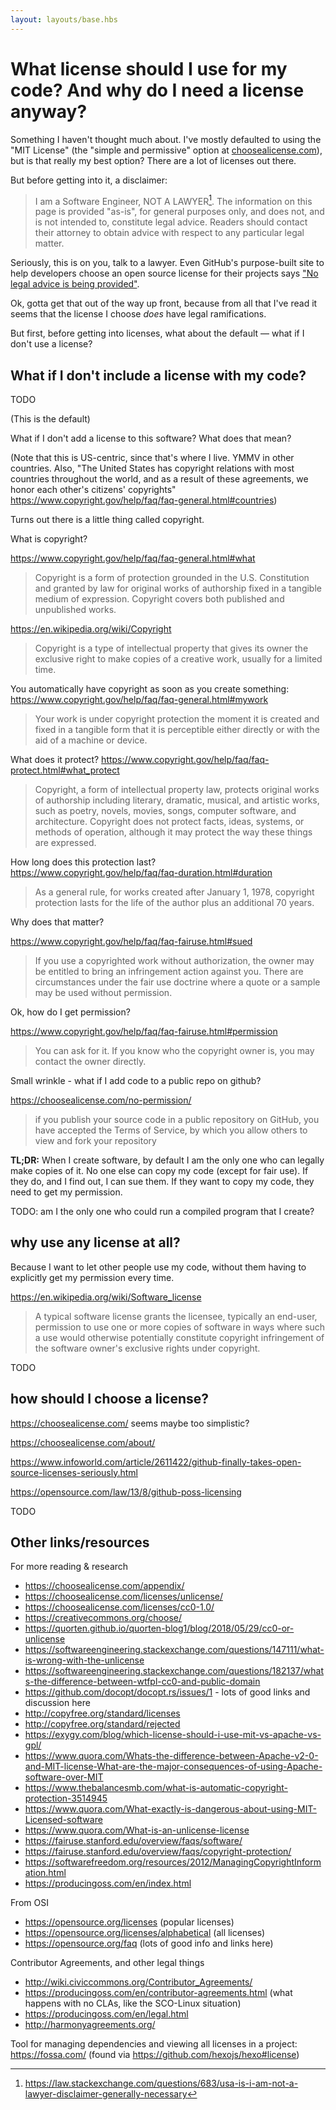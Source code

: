 ```yaml
---
layout: layouts/base.hbs
---
```


# What license should I use for my code? And why do I need a license anyway?

Something I haven't thought much about. I've mostly defaulted to using the "MIT License" (the "simple and permissive" option at [choosealicense.com](https://choosealicense.com/)), but is that really my best option? There are a lot of licenses out there.

But before getting into it, a disclaimer:

> I am a Software Engineer, NOT A LAWYER[^not-a-lawyer]. The information on this page is provided "as-is", for general purposes only, and does not, and is not intended to, constitute legal advice. Readers should contact their attorney to obtain advice with respect to any particular legal matter.

[^not-a-lawyer]: https://law.stackexchange.com/questions/683/usa-is-i-am-not-a-lawyer-disclaimer-generally-necessary


Seriously, this is on you, talk to a lawyer. Even GitHub's purpose-built site to help developers choose an open source license for their projects says ["No legal advice is being provided"](https://choosealicense.com/terms-of-service/).


Ok, gotta get that out of the way up front, because from all that I've read it seems that the license I choose _does_ have legal ramifications.

But first, before getting into licenses, what about the default — what if I don't use a license?


## What if I don't include a license with my code?

TODO

(This is the default)

What if I don't add a license to this software? What does that mean?

(Note that this is US-centric, since that's where I live. YMMV in other countries. Also, "The United States has copyright relations with most countries throughout the world, and as a result of these agreements, we honor each other's citizens' copyrights" https://www.copyright.gov/help/faq/faq-general.html#countries)

Turns out there is a little thing called copyright.

What is copyright?

https://www.copyright.gov/help/faq/faq-general.html#what

> Copyright is a form of protection grounded in the U.S. Constitution and granted by law for original works of authorship fixed in a tangible medium of expression. Copyright covers both published and unpublished works.

https://en.wikipedia.org/wiki/Copyright

> Copyright is a type of intellectual property that gives its owner the exclusive right to make copies of a creative work, usually for a limited time.

You automatically have copyright as soon as you create something: https://www.copyright.gov/help/faq/faq-general.html#mywork

> Your work is under copyright protection the moment it is created and fixed in a tangible form that it is perceptible either directly or with the aid of a machine or device.

What does it protect? https://www.copyright.gov/help/faq/faq-protect.html#what_protect

> Copyright, a form of intellectual property law, protects original works of authorship including literary, dramatic, musical, and artistic works, such as poetry, novels, movies, songs, computer software, and architecture. Copyright does not protect facts, ideas, systems, or methods of operation, although it may protect the way these things are expressed.

How long does this protection last? https://www.copyright.gov/help/faq/faq-duration.html#duration

> As a general rule, for works created after January 1, 1978, copyright protection lasts for the life of the author plus an additional 70 years.

Why does that matter?

https://www.copyright.gov/help/faq/faq-fairuse.html#sued

> If you use a copyrighted work without authorization, the owner may be entitled to bring an infringement action against you. There are circumstances under the fair use doctrine where a quote or a sample may be used without permission.

Ok, how do I get permission?

https://www.copyright.gov/help/faq/faq-fairuse.html#permission

> You can ask for it. If you know who the copyright owner is, you may contact the owner directly.

Small wrinkle - what if I add code to a public repo on github?

https://choosealicense.com/no-permission/

> if you publish your source code in a public repository on GitHub, you have accepted the Terms of Service, by which you allow others to view and fork your repository



**TL;DR:** When I create software, by default I am the only one who can legally make copies of it. No one else can copy my code (except for fair use). If they do, and I find out, I can sue them. If they want to copy my code, they need to get my permission.

TODO: am I the only one who could run a compiled program that I create?


## why use any license at all?

Because I want to let other people use my code, without them having to explicitly get my permission every time.

https://en.wikipedia.org/wiki/Software_license

> A typical software license grants the licensee, typically an end-user, permission to use one or more copies of software in ways where such a use would otherwise potentially constitute copyright infringement of the software owner's exclusive rights under copyright.

TODO


## how should I choose a license?

https://choosealicense.com/ seems maybe too simplistic?

https://choosealicense.com/about/

https://www.infoworld.com/article/2611422/github-finally-takes-open-source-licenses-seriously.html

https://opensource.com/law/13/8/github-poss-licensing

TODO


## Other links/resources

For more reading & research

* https://choosealicense.com/appendix/
* https://choosealicense.com/licenses/unlicense/
* https://choosealicense.com/licenses/cc0-1.0/
* https://creativecommons.org/choose/
* https://quorten.github.io/quorten-blog1/blog/2018/05/29/cc0-or-unlicense
* https://softwareengineering.stackexchange.com/questions/147111/what-is-wrong-with-the-unlicense
* https://softwareengineering.stackexchange.com/questions/182137/whats-the-difference-between-wtfpl-cc0-and-public-domain
* https://github.com/docopt/docopt.rs/issues/1 - lots of good links and discussion here
* http://copyfree.org/standard/licenses
* http://copyfree.org/standard/rejected
* https://exygy.com/blog/which-license-should-i-use-mit-vs-apache-vs-gpl/
* https://www.quora.com/Whats-the-difference-between-Apache-v2-0-and-MIT-license-What-are-the-major-consequences-of-using-Apache-software-over-MIT
* https://www.thebalancesmb.com/what-is-automatic-copyright-protection-3514945
* https://www.quora.com/What-exactly-is-dangerous-about-using-MIT-Licensed-software
* https://www.quora.com/What-is-an-unlicense-license
* https://fairuse.stanford.edu/overview/faqs/software/
* https://fairuse.stanford.edu/overview/faqs/copyright-protection/
* https://softwarefreedom.org/resources/2012/ManagingCopyrightInformation.html
* https://producingoss.com/en/index.html

From OSI

* https://opensource.org/licenses (popular licenses)
* https://opensource.org/licenses/alphabetical (all licenses)
* https://opensource.org/faq (lots of good info and links here)

Contributor Agreements, and other legal things

* http://wiki.civiccommons.org/Contributor_Agreements/
* https://producingoss.com/en/contributor-agreements.html (what happens with no CLAs, like the SCO-Linux situation)
* https://producingoss.com/en/legal.html
* http://harmonyagreements.org/

Tool for managing dependencies and viewing all licenses in a project: https://fossa.com/ (found via https://github.com/hexojs/hexo#license)
